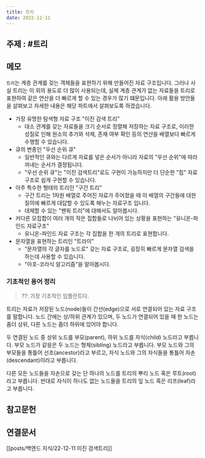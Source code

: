 ```yaml
---
title: 트리
date: 2022-12-11
---
```


## 주제 : #트리

## 메모

`트리`는 계층 관계를 갖는 객체들을 표현하기 위해 만들어진 자료 구조입니다. 그러나 사실 트리는 이 외의 용도로 더 많이 사용되는데, 실제 계층 관계가 없는 자료들을 트리로 표현하여 같은 연산을 더 빠르게 할 수 있는 경우가 많기 떄문입니다. 아래 활용 방안들을 살펴보고 자세한 내용은 해당 파트에서 살펴보도록 하겠습니다.

- 가장 유명한 탐색형 자료 구조 "이진 검색 트리"
  - 대소 관계를 갖는 자료들을 크기 순서로 정렬해 저장하는 자료 구조로, 이러한 성질로 인해 원소의 추가와 삭제, 존재 여부 확인 등의 연산을 배열보다 빠르게 수행할 수 있습니다.
- 큐의 변종인 "우선 순위 큐"
  - 일반적인 큐와는 다르게 자료를 넣은 순서가 아니라 자료의 "우선 순위"에 따라 꺼내는 순서가 결정됩니다.
  - "우선 순위 큐"는 "이진 검색트리"로도 구현이 가능하지만 더 단순한 "힙" 자료구조로 쉽게 구현할 수 있습니다.
- 아주 특수한 형태의 트리인 "구간 트리"
  - 구간 트리는 1차원 배열로 주어진 자료가 주어졌을 때 이 배열의 구간들에 대한 질의에 빠르게 대답할 수 있도록 해누는 자료구조 입니다.
  - 대체할 수 있는 "펜윅 트리"에 대해서도 알아봅시다.
- 커다른 모집합이 여러 개의 작은 집합들로 나뉘어 있는 상황을 표현하는 "유니온-파인드 자료구조"
  - 유니온-파인드 자료 구조는 각 집합을 한 개의 트리로 표현합니다.
- 문자열을 표현하는 트리인 "트라이"
  - "문자열의 각 글자를 노드로" 갖는 자료 구조로, 굉장히 빠르게 문자열 검색을 하는데 사용할 수 있습니다.
  - "아호-코라식 알고리즘"을 알아봅시다.

### 기초적인 용어 정리

> ??: 가장 기초적인 임플란트다.

트리는 자료가 저장된 노드(node)들이 간선(edge)으로 서로 연결되어 있는 자료 구조를 말합니다. 노드 간에는 상/하위 관계가 있으며, 두 노드가 연결되어 있을 때 한 노드는 좀더 상위, 다른 노드는 좀더 하위에 있어야 합니다.

두 연결된 노드 중 상위 노드를 부모(parent), 하위 노드를 자식(child) 노드라고 부릅니다. 부모 노드가 같응은 두 노드는 형제(sibling) 노드라고 부릅니다. 부모 노드와 그의 부모들을 통틀어 선조(ancestor)라고 부르고, 자식 노드와 그의 자식들을 통틀어 자손(descendant)이라고 부릅니다.

다른 모든 노드들을 자손으로 갖는 단 하나의 노드를 트리의 뿌리 노드 혹은 루트(root)라고 부릅니다. 반대로 자식이 하나도 없는 노드들을 트리의 잎 노드 혹은 리프(leaf)라고 부릅니다.

## 참고문헌

## 연결문서

[[posts/백엔드 지식/22-12-11 이진 검색트리]]
